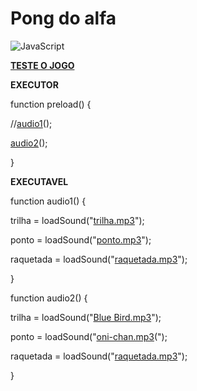 # Pong do alfa
![JavaScript](https://img.shields.io/badge/JavaScript-323330?style=for-the-badge&logo=javascript&logoColor=F7DF1E)

[**TESTE O JOGO**](https://editor.p5js.org/giovani.gura/full/XZxbIBLXq)

**EXECUTOR**

function preload() {

  //[audio1](https://onedrive.live.com/download?cid=88E6136A08A9D44E&resid=88E6136A08A9D44E%21558&authkey=AOuLb4ijHszsvRI)();
  
  [audio2](https://onedrive.live.com/download?cid=88E6136A08A9D44E&resid=88E6136A08A9D44E%21559&authkey=AJNZ6zGt70X2n3w)();
  
  }
  
  **EXECUTAVEL**
  
  function audio1() {
  
  trilha = loadSound("[trilha.mp3](https://onedrive.live.com/download?cid=88E6136A08A9D44E&resid=88E6136A08A9D44E%21550&authkey=AP-1xAfA7kWMElY)");
  
  ponto = loadSound("[ponto.mp3](https://onedrive.live.com/download?cid=88E6136A08A9D44E&resid=88E6136A08A9D44E%21552&authkey=AL3sOXa21xiPYgs)");
  
  raquetada = loadSound("[raquetada.mp3](https://onedrive.live.com/download?cid=88E6136A08A9D44E&resid=88E6136A08A9D44E%21554&authkey=ANAB977h4YzACtQ)");

}



function audio2() {

trilha = loadSound("[Blue Bird.mp3](https://onedrive.live.com/download?cid=88E6136A08A9D44E&resid=88E6136A08A9D44E%21556&authkey=AJPlZsE-R6swApw)");

ponto = loadSound("[oni-chan.mp3](https://onedrive.live.com/download?cid=88E6136A08A9D44E&resid=88E6136A08A9D44E%21555&authkey=ALi7SsJkOxyQ8Ss)(");

raquetada = loadSound("[raquetada.mp3](https://onedrive.live.com/download?cid=88E6136A08A9D44E&resid=88E6136A08A9D44E%21554&authkey=ANAB977h4YzACtQ)");

}
